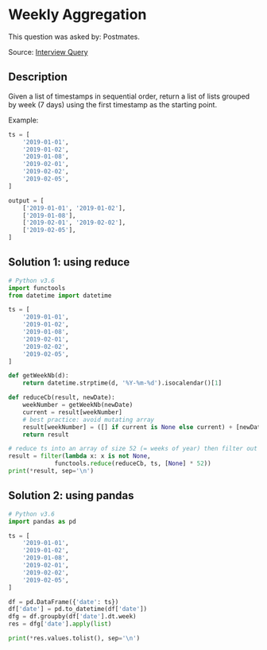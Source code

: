 # Weekly Aggregation

This question was asked by: Postmates.

Source: [Interview Query](https://www.interviewquery.com/)

## Description

Given a list of timestamps in sequential order, return a list of lists grouped by week (7 days) using the first timestamp as the starting point.

Example:

```python
ts = [
    '2019-01-01',
    '2019-01-02',
    '2019-01-08',
    '2019-02-01',
    '2019-02-02',
    '2019-02-05',
]
```

```python
output = [
    ['2019-01-01', '2019-01-02'],
    ['2019-01-08'],
    ['2019-02-01', '2019-02-02'],
    ['2019-02-05'],
]
```

## Solution 1: using reduce

```python
# Python v3.6
import functools
from datetime import datetime

ts = [
    '2019-01-01',
    '2019-01-02',
    '2019-01-08',
    '2019-02-01',
    '2019-02-02',
    '2019-02-05',
]

def getWeekNb(d):
    return datetime.strptime(d, '%Y-%m-%d').isocalendar()[1]

def reduceCb(result, newDate):
    weekNumber = getWeekNb(newDate)
    current = result[weekNumber]
    # best practice: avoid mutating array
    result[weekNumber] = ([] if current is None else current) + [newDate]
    return result

# reduce ts into an array of size 52 (= weeks of year) then filter out empty ones
result = filter(lambda x: x is not None,
             functools.reduce(reduceCb, ts, [None] * 52))
print(*result, sep='\n')
```

## Solution 2: using pandas

```python
# Python v3.6
import pandas as pd

ts = [
    '2019-01-01',
    '2019-01-02',
    '2019-01-08',
    '2019-02-01',
    '2019-02-02',
    '2019-02-05',
]

df = pd.DataFrame({'date': ts})
df['date'] = pd.to_datetime(df['date'])
dfg = df.groupby(df['date'].dt.week)
res = dfg['date'].apply(list)

print(*res.values.tolist(), sep='\n')
```
